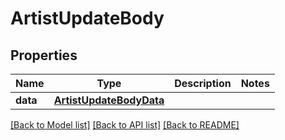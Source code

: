 # ArtistUpdateBody

## Properties
Name | Type | Description | Notes
------------ | ------------- | ------------- | -------------
**data** | [**ArtistUpdateBodyData**](ArtistUpdateBodyData.md) |  | 

[[Back to Model list]](../README.md#documentation-for-models) [[Back to API list]](../README.md#documentation-for-api-endpoints) [[Back to README]](../README.md)


